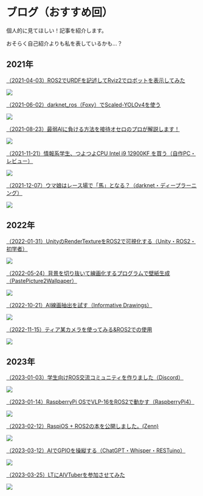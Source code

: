# ブログ（おすすめ回）

個人的に見てほしい！記事を紹介します。

おそらく自己紹介よりも私を表しているかも…？ 

## 2021年

[（2021-04-03）ROS2でURDFを記述してRviz2でロボットを表示してみた](https://ar-ray.hatenablog.com/entry/2021/04/03/180000)

![](https://cdn-ak.f.st-hatena.com/images/fotolife/R/Ray_ar/20210328/20210328110826.png)

[（2021-06-02）darknet_ros（Foxy）でScaled-YOLOv4を使う](https://ar-ray.hatenablog.com/entry/2021/06/02/180000)

![](https://cdn-ak.f.st-hatena.com/images/fotolife/R/Ray_ar/20210602/20210602044210.jpg)

[（2021-08-23）最弱AIに負ける方法を接待オセロのプロが解説します！](https://ar-ray.hatenablog.com/entry/2021/08/23/214227)

![](https://cdn-ak.f.st-hatena.com/images/fotolife/R/Ray_ar/20210823/20210823212349.png)

[（2021-11-21）情報系学生、つよつよCPU Intel i9 12900KF を買う（自作PC・レビュー）](https://ar-ray.hatenablog.com/entry/2021/11/21/020427)

![](https://cdn-ak.f.st-hatena.com/images/fotolife/R/Ray_ar/20211121/20211121000256.jpg)

[（2021-12-07）ウマ娘はレース場で「馬」となる？（darknet・ディープラーニング）](https://ar-ray.hatenablog.com/entry/2021/12/07/024414)

![](https://cdn-ak.f.st-hatena.com/images/fotolife/R/Ray_ar/20211207/20211207023729.png)

## 2022年

[（2022-01-31）UnityのRenderTextureをROS2で可視化する（Unity・ROS2・初学者）](https://ar-ray.hatenablog.com/entry/2022/01/31/214850)

![](https://github.com/Ar-Ray-code/RenderTexture2ROS2Image/raw/main/images_for_readme/unity-demo.gif)


[（2022-05-24）背景を切り抜いて線画化するプログラムで壁紙生成（PastePicture2Wallpaper）](https://ar-ray.hatenablog.com/entry/2022/05/24/070000)

![](https://cdn-ak.f.st-hatena.com/images/fotolife/R/Ray_ar/20220524/20220524001829.png)

[（2022-10-21）AI線画抽出を試す（Informative Drawings）](https://ar-ray.hatenablog.com/entry/2022/10/21/080000)

![](https://cdn-ak.f.st-hatena.com/images/fotolife/R/Ray_ar/20221021/20221021042435.png)

[（2022-11-15）ティア某カメラを使ってみる&ROS2での使用](https://ar-ray.hatenablog.com/entry/2022/11/15/080000)

![](https://cdn-ak.f.st-hatena.com/images/fotolife/R/Ray_ar/20221114/20221114003617.png)

## 2023年

[（2023-01-03）学生向けROS交流コミュニティを作りました（Discord）](https://ar-ray.hatenablog.com/entry/2023/01/03/234916)

![](https://cdn-ak.f.st-hatena.com/images/fotolife/R/Ray_ar/20230103/20230103233750.png)

[（2023-01-14）RaspberryPi OSでVLP-16をROS2で動かす（RaspberryPi4）](https://ar-ray.hatenablog.com/entry/2023/01/14/135723)

![](https://storage.googleapis.com/zenn-user-upload/d0542baf1934-20221125.png)

[（2023-02-12）RaspiOS + ROS2の本を公開しました。(Zenn)](https://ar-ray.hatenablog.com/entry/2023/02/12/110000)

![](https://cdn-ak.f.st-hatena.com/images/fotolife/R/Ray_ar/20230212/20230212022702.png)

[（2023-03-12）AIでGPIOを操縦する（ChatGPT・Whisper・RESTuino）](https://ar-ray.hatenablog.com/entry/2023/03/12/164059)

![](https://cdn-ak.f.st-hatena.com/images/fotolife/R/Ray_ar/20230312/20230312155724.png)

[（2023-03-25）LTにAIVTuberを参加させてみた](https://ar-ray.hatenablog.com/entry/2023/03/25/200126)

![](https://cdn-ak.f.st-hatena.com/images/fotolife/R/Ray_ar/20230325/20230325192805.png)

